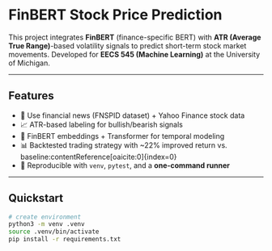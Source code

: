 # FinBERT Stock Price Prediction

This project integrates **FinBERT** (finance-specific BERT) with **ATR (Average True Range)**-based volatility signals to predict short-term stock market movements. Developed for **EECS 545 (Machine Learning)** at the University of Michigan.

---

## Features
- 📰 Use financial news (FNSPID dataset) + Yahoo Finance stock data  
- 📈 ATR-based labeling for bullish/bearish signals  
- 🤖 FinBERT embeddings + Transformer for temporal modeling  
- 📊 Backtested trading strategy with ~22% improved return vs. baseline:contentReference[oaicite:0]{index=0}  
- 🧪 Reproducible with `venv`, `pytest`, and a **one-command runner**  

---

## Quickstart

```bash
# create environment
python3 -m venv .venv
source .venv/bin/activate
pip install -r requirements.txt
